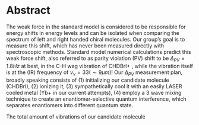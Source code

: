 # Abstract
The weak force in the standard model is considered to be responsible for energy shifts in energy levels and can be isolated when comparing the spectrum of left and right handed chiral molecules. Our group’s goal is to measure this shift, which has never been measured directly with spectroscopic methods.
Standard model numerical calculations predict this weak force shift, also referred to as parity violation (PV) shift to be $\Delta_{PV} = 1.8Hz$ at best, in the C-H wag vibration of CHDBrI+ <!--TODO: Cite-->, while the vibration itself is at the (IR) frequency of $\nu_v = 33 (\sim 9 \mu m)$!
Our $\Delta_{PV}$ measurement plan, broadly speaking consists of (1) initializing our candidate molecule (CHDBrI), (2) ionizing it, (3) sympathetically cool it with an easily LASER cooled metal (Yb+ in our current attempts), (4) employ a 3 wave mixing technique to create an enantiomer-selective quantum interference, which separates enantiomers into different quantum state.
<!--TODO: Cite Itay's thesis, or our group's articles, an article about sympathetic cooling-->
The total amount of vibrations of our candidate molecule 
<!--stackedit_data:
eyJoaXN0b3J5IjpbMTA0MzE5OTIzMSwxMTM2MzMwOTQ0LC0xOT
YzMTc4MDQsNzU4MDc3Njc1LC0xODU1MjMzOTkyLC0yMDg4NzQ2
NjEyLC0zMzI0NTUzNjNdfQ==
-->